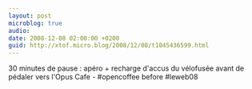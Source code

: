 ```yaml
---
layout: post
microblog: true
audio: 
date: 2008-12-08 02:00:00 +0200
guid: http://xtof.micro.blog/2008/12/08/t1045436599.html
---
```

30 minutes de pause : apéro + recharge d'accus du vélofusée avant de pédaler vers l'Opus Cafe - #opencoffee before #leweb08
